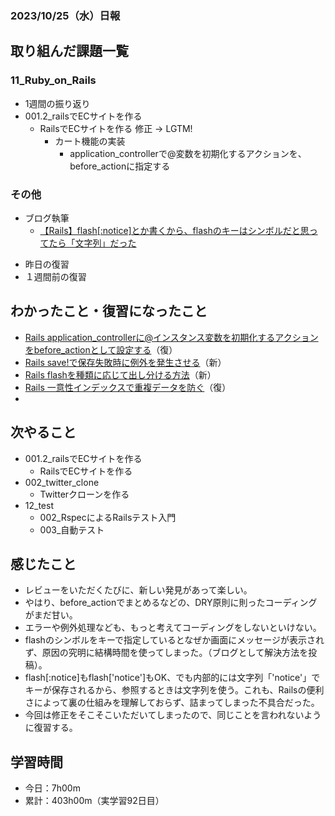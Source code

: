 ### 2023/10/25（水）日報
## 取り組んだ課題一覧

### 11_Ruby_on_Rails
  - 1週間の振り返り 
  - 001.2_railsでECサイトを作る
    - RailsでECサイトを作る 修正 -> LGTM!
      - カート機能の実装
        - application_controllerで@変数を初期化するアクションを、before_actionに指定する

<!-- ### 12_test
  - 001_テスト技法について学ぶ
    - セクション6 - セクション10 -->

### その他
- ブログ執筆
  - [【Rails】flash[:notice]とか書くから、flashのキーはシンボルだと思ってたら「文字列」だった](https://tatsuki-ju.hatenablog.com/entry/2023/10/25/155851)
<!-- - 模写コーディング
  - [作って学ぶコーディング学習サイト](https://code-step.com/)
    - [【入門編】recipemenu](https://github.com/imahoritatsuki/copyingCoding/tree/main/introductory-recipemenu/output) -->
<!-- - 関連書籍
  - [Good Code, Bad Code ～持続可能な開発のためのソフトウェアエンジニア的思考](https://amzn.asia/d/7NzMcZp) -->
<!-- - 関連記事・動画
  - [初心者プログラマが犯しがちな過ち25選](https://qiita.com/rana_kualu/items/379eefb3a40c6b44cb92) -->
- 昨日の復習
- １週間前の復習

## わかったこと・復習になったこと
  - [Rails application_controllerに@インスタンス変数を初期化するアクションをbefore_actionとして設定する](https://www.notion.so/Rails-application_controller-before_action-b3cd028b697e4e178dbbf9e225174985?pvs=4)（復）
  - [Rails save!で保存失敗時に例外を発生させる](https://www.notion.so/Rails-save-92f61df5207a48d286100ed33b8cbe8d?pvs=4)（新）
  - [Rails flashを種類に応じて出し分ける方法](https://www.notion.so/Rails-flash-0f907b99306446ecac5a054a1915f0a6?pvs=4)（新）
  - [Rails 一意性インデックスで重複データを防ぐ](https://www.notion.so/Rails-a7f62a9bd2a74d7ab56259a333b61ea9?pvs=4)（復）
  - 

## 次やること
  - 001.2_railsでECサイトを作る
    - RailsでECサイトを作る
  - 002_twitter_clone
    - Twitterクローンを作る
- 12_test
  - 002_RspecによるRailsテスト入門
  - 003_自動テスト

## 感じたこと
- レビューをいただくたびに、新しい発見があって楽しい。
- やはり、before_actionでまとめるなどの、DRY原則に則ったコーディングがまだ甘い。
- エラーや例外処理なども、もっと考えてコーディングをしないといけない。
- flashのシンボルをキーで指定しているとなぜか画面にメッセージが表示されず、原因の究明に結構時間を使ってしまった。（ブログとして解決方法を投稿）。
- flash[:notice]もflash['notice']もOK、でも内部的には文字列「'notice'」でキーが保存されるから、参照するときは文字列を使う。これも、Railsの便利さによって裏の仕組みを理解しておらず、詰まってしまった不具合だった。
- 今回は修正をそこそこいただいてしまったので、同じことを言われないように復習する。


## 学習時間
- 今日：7h00m
- 累計：403h00m（実学習92日目）

